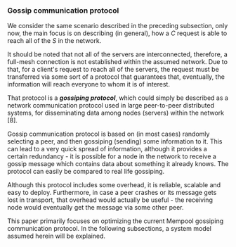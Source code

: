### Gossip communication protocol

We consider the same scenario described in the preceding subsection, only now, the main focus is on describing (in general), how a *C* request is able to reach all of the *S* in the network.

It should be noted that not all of the servers are interconnected, therefore, a full-mesh connection is not established within the assumed network. Due to that, for a client's request to reach all of the servers, the request must be transferred via some sort of a protocol that guarantees that, eventually, the information will reach everyone to whom it is of interest.

That protocol is a ***gossiping protocol***, which could simply be described as a network communication protocol used in large peer-to-peer distributed systems, for disseminating data among nodes (servers) within the network [8]. 

Gossip communication protocol is based on (in most cases) randomly selecting a peer, and then gossiping (sending) some information to it. This can lead to a very quick spread of information, although it provides a certain redundancy - it is possible for a node in the network to receive a gossip message which contains data about something it already knows. The protocol can easily be compared to real life gossiping.

Although this protocol includes some overhead, it is reliable, scalable and easy to deploy. Furthermore, in case a peer crashes or its message gets lost in transport, that overhead would actually be useful - the receiving node would eventually get the message via some other peer.

This paper primarily focuses on optimizing the current Mempool gossiping communication protocol. In the following subsections, a system model assumed herein will be explained.
<!--stackedit_data:
eyJoaXN0b3J5IjpbLTEyMTczODY0MTcsMTA3NzQxODI1OSw3OT
YzMjA1ODMsMTU5Njg4NzMzMCwtMTIxNzM4NjQxNywxMzMxOTky
NTU3LDU3MjAwMTEwMSwtMzM4MDcxOTYzXX0=
-->